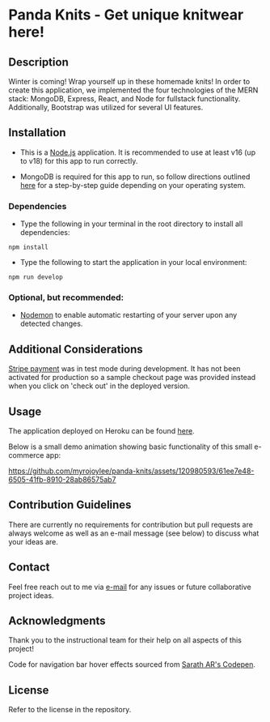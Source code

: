 # Panda Knits - Get unique knitwear here!

## Description

Winter is coming! Wrap yourself up in these homemade knits! In order to create this application, we implemented the four technologies of the MERN stack: MongoDB, Express, React, and Node for fullstack functionality. Additionally, Bootstrap was utilized for several UI features.

## Installation

- This is a [Node.js](https://nodejs.org/en) application. It is recommended to use at least v16 (up to v18) for this app to run correctly.

- MongoDB is required for this app to run, so follow directions outlined [here](https://coding-boot-camp.github.io/full-stack/mongodb/how-to-install-mongodb) for a step-by-step guide depending on your operating system.

### Dependencies

- Type the following in your terminal in the root directory to install all dependencies:

`npm install`

- Type the following to start the application in your local environment:

`npm run develop`

### Optional, but recommended:

- [Nodemon](https://nodemon.io/) to enable automatic restarting of your server upon any detected changes.

## Additional Considerations

[Stripe payment](https://stripe.com/docs/development) was in test mode during development. It has not been activated for production so a sample checkout page was provided instead when you click on 'check out' in the deployed version.

## Usage

The application deployed on Heroku can be found [here](https://panda-knits-847b929e7885.herokuapp.com/).

Below is a small demo animation showing basic functionality of this small e-commerce app:

https://github.com/myrojoylee/panda-knits/assets/120980593/61ee7e48-6505-41fb-8910-28ab86575ab7

## Contribution Guidelines

There are currently no requirements for contribution but pull requests are always welcome as well as an e-mail message (see below) to discuss what your ideas are.

## Contact

Feel free reach out to me via [e-mail](mailto:myro.joy.olida.092282@gmail.com) for any issues or future collaborative project ideas.

## Acknowledgments

Thank you to the instructional team for their help on all aspects of this project!

Code for navigation bar hover effects sourced from [Sarath AR's Codepen](https://codepen.io/sarath-ar/pen/MveqXe).

## License

Refer to the license in the repository.
